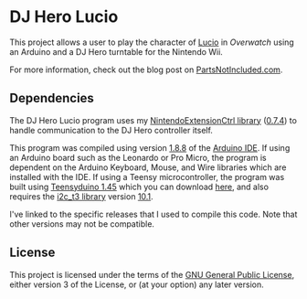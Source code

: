 # DJ Hero Lucio
This project allows a user to play the character of [Lucio](https://playoverwatch.com/en-us/heroes/lucio/) in *Overwatch* using an Arduino and a DJ Hero turntable for the Nintendo Wii.

For more information, check out the blog post on [PartsNotIncluded.com](https://www.partsnotincluded.com/playing-lucio-with-a-dj-hero-turntable/).

## Dependencies
The DJ Hero Lucio program uses my [NintendoExtensionCtrl library](https://github.com/dmadison/NintendoExtensionCtrl/) ([0.7.4](https://github.com/dmadison/NintendoExtensionCtrl/releases/tag/v0.7.4)) to handle communication to the DJ Hero controller itself.

This program was compiled using version [1.8.8](https://www.arduino.cc/en/Main/OldSoftwareReleases) of the [Arduino IDE](https://www.arduino.cc/en/Main/Software). If using an Arduino board such as the Leonardo or Pro Micro, the program is dependent on the Arduino Keyboard, Mouse, and Wire libraries which are installed with the IDE. If using a Teensy microcontroller, the program was built using [Teensyduino 1.45](https://forum.pjrc.com/threads/54557-Teensyduino-1-45-Released) which you can download [here](https://www.pjrc.com/teensy/td_145), and also requires the [i2c_t3 library](https://github.com/nox771/i2c_t3) version [10.1](https://github.com/nox771/i2c_t3/releases/tag/v10.1).

I've linked to the specific releases that I used to compile this code. Note that other versions may not be compatible.

## License
This project is licensed under the terms of the [GNU General Public License](https://www.gnu.org/licenses/gpl-3.0.en.html), either version 3 of the License, or (at your option) any later version.
